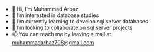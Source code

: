 - 👋 Hi, I’m Muhammad Arbaz
- 👀 I’m interested in database studies
- 🌱 I’m currently learning to develop sql server databases
- 💞️ I’m looking to collaborate on sql server projects
- 📫 You can reach me by leaving a mail at:
muhammadarbaz708@gmail.com
<!---
muhammadarbaz2001/muhammadarbaz2001 is a ✨ special ✨ repository because its `README.md` (this file) appears on your GitHub profile.
You can click the Preview link to take a look at your changes.
--->
